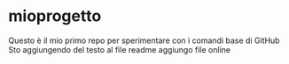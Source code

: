 # mioprogetto
Questo è il mio primo repo per sperimentare con i comandi base di GitHub
Sto aggiungendo del testo al file readme
aggiungo file online
